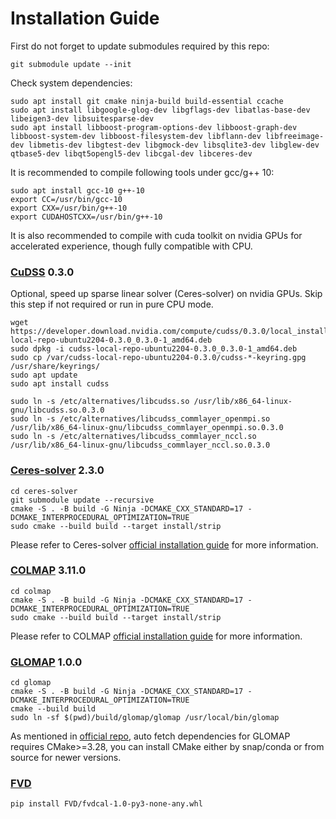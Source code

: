 # Installation Guide


First do not forget to update submodules required by this repo:

```shell
git submodule update --init
```

Check system dependencies:

```shell
sudo apt install git cmake ninja-build build-essential ccache
sudo apt install libgoogle-glog-dev libgflags-dev libatlas-base-dev libeigen3-dev libsuitesparse-dev
sudo apt install libboost-program-options-dev libboost-graph-dev libboost-system-dev libboost-filesystem-dev libflann-dev libfreeimage-dev libmetis-dev libgtest-dev libgmock-dev libsqlite3-dev libglew-dev qtbase5-dev libqt5opengl5-dev libcgal-dev libceres-dev
```

It is recommended to compile following tools under gcc/g++ 10:

```shell
sudo apt install gcc-10 g++-10
export CC=/usr/bin/gcc-10
export CXX=/usr/bin/g++-10
export CUDAHOSTCXX=/usr/bin/g++-10
```

It is also recommended to compile with cuda toolkit on nvidia GPUs for accelerated experience, though fully compatible with CPU.

### [CuDSS](https://developer.nvidia.com/cudss-downloads) 0.3.0

Optional, speed up sparse linear solver (Ceres-solver) on nvidia GPUs.
Skip this step if not required or run in pure CPU mode.

```shell
wget https://developer.download.nvidia.com/compute/cudss/0.3.0/local_installers/cudss-local-repo-ubuntu2204-0.3.0_0.3.0-1_amd64.deb
sudo dpkg -i cudss-local-repo-ubuntu2204-0.3.0_0.3.0-1_amd64.deb
sudo cp /var/cudss-local-repo-ubuntu2204-0.3.0/cudss-*-keyring.gpg /usr/share/keyrings/
sudo apt update
sudo apt install cudss

sudo ln -s /etc/alternatives/libcudss.so /usr/lib/x86_64-linux-gnu/libcudss.so.0.3.0
sudo ln -s /etc/alternatives/libcudss_commlayer_openmpi.so /usr/lib/x86_64-linux-gnu/libcudss_commlayer_openmpi.so.0.3.0
sudo ln -s /etc/alternatives/libcudss_commlayer_nccl.so /usr/lib/x86_64-linux-gnu/libcudss_commlayer_nccl.so.0.3.0
```

### [Ceres-solver](https://github.com/ceres-solver/ceres-solver) 2.3.0

```shell
cd ceres-solver
git submodule update --recursive
cmake -S . -B build -G Ninja -DCMAKE_CXX_STANDARD=17 -DCMAKE_INTERPROCEDURAL_OPTIMIZATION=TRUE
sudo cmake --build build --target install/strip
```

Please refer to Ceres-solver [official installation guide](http://ceres-solver.org/installation.html) for more information.

### [COLMAP](https://github.com/colmap/colmap) 3.11.0

```shell
cd colmap
cmake -S . -B build -G Ninja -DCMAKE_CXX_STANDARD=17 -DCMAKE_INTERPROCEDURAL_OPTIMIZATION=TRUE
sudo cmake --build build --target install/strip
```

Please refer to COLMAP [official installation guide](https://colmap.github.io/install.html) for more information.


### [GLOMAP](https://github.com/colmap/glomap) 1.0.0

```shell
cd glomap
cmake -S . -B build -G Ninja -DCMAKE_CXX_STANDARD=17 -DCMAKE_INTERPROCEDURAL_OPTIMIZATION=TRUE
cmake --build build
sudo ln -sf $(pwd)/build/glomap/glomap /usr/local/bin/glomap
```

As mentioned in [official repo](https://github.com/colmap/glomap?tab=readme-ov-file#getting-started), auto fetch dependencies for GLOMAP requires CMake>=3.28, you can install CMake either by snap/conda or from source for newer versions.

### [FVD](https://github.com/zhizhou57/FVD)

```shell
pip install FVD/fvdcal-1.0-py3-none-any.whl
```